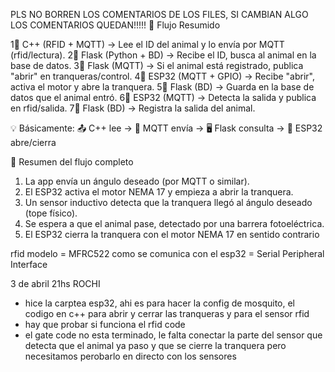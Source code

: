 PLS NO BORREN LOS COMENTARIOS DE LOS FILES, SI CAMBIAN ALGO LOS COMENTARIOS QUEDAN!!!!!
📌 Flujo Resumido

1⃣ C++ (RFID + MQTT) → Lee el ID del animal y lo envía por MQTT (rfid/lectura).
2⃣ Flask (Python + BD) → Recibe el ID, busca al animal en la base de datos.
3⃣ Flask (MQTT) → Si el animal está registrado, publica "abrir" en tranqueras/control.
4⃣ ESP32 (MQTT + GPIO) → Recibe "abrir", activa el motor y abre la tranquera.
5⃣ Flask (BD) → Guarda en la base de datos que el animal entró.
6⃣ ESP32 (MQTT) → Detecta la salida y publica en rfid/salida.
7⃣ Flask (BD) → Registra la salida del animal.

💡 Básicamente:
📤 C++ lee → 📡 MQTT envía → 🖥 Flask consulta → 🚪 ESP32 abre/cierra

🧠 Resumen del flujo completo
1.	La app envía un ángulo deseado (por MQTT o similar).
2.	El ESP32 activa el motor NEMA 17 y empieza a abrir la tranquera.
3.	Un sensor inductivo detecta que la tranquera llegó al ángulo deseado (tope físico).
4.	Se espera a que el animal pase, detectado por una barrera fotoeléctrica.
5.	El ESP32 cierra la tranquera con el motor NEMA 17 en sentido contrario

rfid 
    modelo = MFRC522
    como se comunica con el esp32 = Serial Peripheral Interface 


3 de abril 21hs ROCHI
- hice la carptea esp32, ahi es para hacer la config de mosquito, el codigo en c++ 
para abrir y cerrar las tranqueras y para el sensor rfid
- hay que probar si funciona el rfid code
- el gate code no esta terminado, le falta conectar la parte del sensor que detecta que 
el animal ya paso y que se cierre la tranquera pero necesitamos perobarlo en directo con 
los sensores 